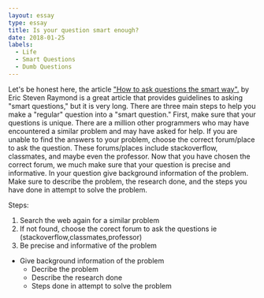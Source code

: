 ```yaml
---
layout: essay
type: essay
title: Is your question smart enough?
date: 2018-01-25
labels:
  - Life
  - Smart Questions
  - Dumb Questions
---
```


Let's be honest here, the article <a href="http://www.catb.org/esr/faqs/smart-questions.html">"How to ask questions the smart way".</a> by Eric Steven Raymond is a great article that provides guidelines to asking "smart questions," but it is very long. There are three main steps to help you make a "regular" question into a "smart question." First, make sure that your questions is unique. There are a million other programmers who may have encountered a similar problem and may have asked for help. If you are unable to find the answers to your problem, choose the correct forum/place to ask the question. These forums/places include stackoverflow, classmates, and maybe even the professor. Now that you have chosen the correct forum, we much make sure that your question is precise and informative. In your question give background information of the problem. Make sure to describe the problem, the research done, and the steps you have done in attempt to solve the problem. 




Steps:
1. Search the web again for a similar problem
2. If not found, choose the corect forum to ask the questions ie (stackoverflow,classmates,professor)
3. Be precise and informative of the problem
  - Give background information of the problem
      - Decribe the problem
      - Describe the research done
      - Steps done in attempt to solve the problem
